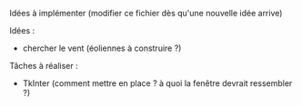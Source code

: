 Idées à implémenter (modifier ce fichier dès qu'une nouvelle idée arrive)

Idées :
- chercher le vent (éoliennes à construire ?)



Tâches à réaliser :
- TkInter (comment mettre en place ? à quoi la fenêtre devrait ressembler ?)

